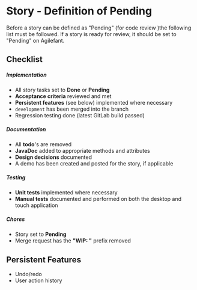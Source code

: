 # Story - Definition of Pending
Before a story can be defined as "Pending" (for code review )the following list must be followed. 
If a story is ready for review, it should be set to "Pending" on Agilefant.
  
## Checklist

##### Implementation
- All story tasks set to **Done** or **Pending**
- **Acceptance criteria** reviewed and met
- **Persistent features** (see below) implemented where necessary
- `development` has been merged into the branch
- Regression testing done (latest GitLab build passed)

##### Documentation
- All **todo**'s are removed
- **JavaDoc** added to appropriate methods and attributes
- **Design decisions** documented
- A demo has been created and posted for the story, if applicable

##### Testing
- **Unit tests** implemented where necessary
- **Manual tests** documented and performed on both the desktop and touch application

##### Chores
- Story set to **Pending**
- Merge request has the **"WIP: "** prefix removed

## Persistent Features
* Undo/redo
* User action history
